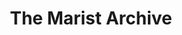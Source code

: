 ---
  title: The Marist Archive
  description: A room at the hub of the College’s collective memories.
  latitude: -26.173796
  longitude: 28.075463
  cards:
    - poi-031-card-001.md   
    - poi-031-card-002.md
    - poi-031-card-003.md
    - poi-031-card-004.md
    - poi-031-card-005.md
    - poi-031-card-006.md
    - poi-031-card-007.md
    - poi-031-card-008.md
  themes:
    - Marist Brothers' History
    - Koch Street
    - Alumni
    - Traditions and Innovations
    - Stories
---